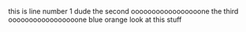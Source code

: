 this is line number 1 dude
the second ooooooooooooooooone
the third ooooooooooooooooone
blue
orange
look at this stuff